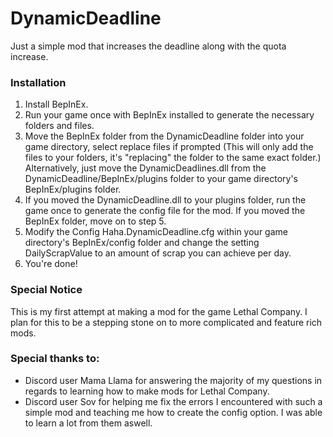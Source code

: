 # DynamicDeadline
Just a simple mod that increases the deadline along with the quota increase.

### Installation
1. Install BepInEx.
2. Run your game once with BepInEx installed to generate the necessary folders and files.
3. Move the BepInEx folder from the DynamicDeadline folder into your game directory, select replace files if prompted (This will only add the files to your folders, it's "replacing" the folder to the same exact folder.) Alternatively, just move the DynamicDeadlines.dll from the DynamicDeadline/BepInEx/plugins folder to your game directory's BepInEx/plugins folder. 
4. If you moved the DynamicDeadline.dll to your plugins folder, run the game once to generate the config file for the mod. If you moved the BepInEx folder, move on to step 5.
5. Modify the Config Haha.DynamicDeadline.cfg within your game directory's BepInEx/config folder and change the setting DailyScrapValue to an amount of scrap you can achieve per day.
6. You're done!


### Special Notice
This is my first attempt at making a mod for the game Lethal Company. I plan for this to be a stepping stone on to more complicated and feature rich mods.

### Special thanks to:
- Discord user Mama Llama for answering the majority of my questions in regards to learning how to make mods for Lethal Company. 
- Discord user Sov for helping me fix the errors I encountered with such a simple mod and teaching me how to create the config option. I was able to learn a lot from them aswell.
